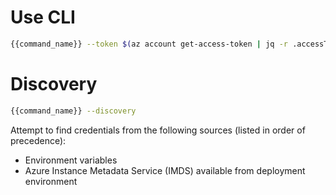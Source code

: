 # Use CLI

```bash
{{command_name}} --token $(az account get-access-token | jq -r .accessToken)
```

# Discovery

```bash
{{command_name}} --discovery
```

Attempt to find credentials from the following sources (listed in order of precedence):

* Environment variables
* Azure Instance Metadata Service (IMDS) available from deployment environment

